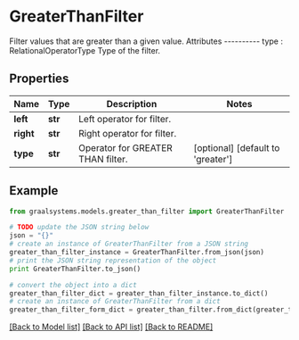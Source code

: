 # GreaterThanFilter

Filter values that are greater than a given value.  Attributes ---------- type : RelationalOperatorType     Type of the filter.

## Properties

Name | Type | Description | Notes
------------ | ------------- | ------------- | -------------
**left** | **str** | Left operator for filter. | 
**right** | **str** | Right operator for filter. | 
**type** | **str** | Operator for GREATER THAN filter. | [optional] [default to 'greater']

## Example

```python
from graalsystems.models.greater_than_filter import GreaterThanFilter

# TODO update the JSON string below
json = "{}"
# create an instance of GreaterThanFilter from a JSON string
greater_than_filter_instance = GreaterThanFilter.from_json(json)
# print the JSON string representation of the object
print GreaterThanFilter.to_json()

# convert the object into a dict
greater_than_filter_dict = greater_than_filter_instance.to_dict()
# create an instance of GreaterThanFilter from a dict
greater_than_filter_form_dict = greater_than_filter.from_dict(greater_than_filter_dict)
```
[[Back to Model list]](../README.md#documentation-for-models) [[Back to API list]](../README.md#documentation-for-api-endpoints) [[Back to README]](../README.md)


